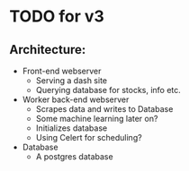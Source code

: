 # TODO for v3
## Architecture:

* Front-end webserver 
  * Serving a dash site
  * Querying database for stocks, info etc.
* Worker back-end webserver
  * Scrapes data and writes to Database
  * Some machine learning later on?
  * Initializes database
  * Using Celert for scheduling?
* Database
  * A postgres database
